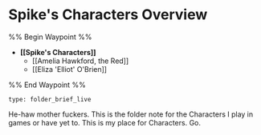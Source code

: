 # Spike's Characters Overview
%% Begin Waypoint %%
- **[[Spike's Characters]]**
	- [[Amelia Hawkford, the Red]]
	- [[Eliza 'Elliot' O'Brien]]

%% End Waypoint %%

```ccard
type: folder_brief_live
```
 
He-haw mother fuckers. This is the folder note for the Characters I play in games or have yet to. This is my place for Characters. Go.